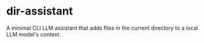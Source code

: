 # dir-assistant
A minimal CLI LLM assistant that adds files in the current directory to a local LLM model's context.
